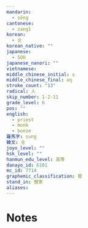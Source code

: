 ```yaml
---
mandarin:
  - sēng
cantonese:
  - zang1
korean:
  - 승
korean_native: ""
japanese:
  - SOU
japanese_nanori: ""
vietnamese:
middle_chinese_initial: s
middle_chinese_final: ǝŋ
stroke_count: "13"
radical: 人
skip_number: 1-2-11
grade_level: 6
pos: ""
english:
  - priest
  - monk
  - bonze
羅馬字: sung
韓文: 숭
joyo_level: ""
hsk_level: ""
hanmun_edu_level: 高等
danayo_id: 6181
mc_id: 7714
graphemic_classification: 曽
stand_in: 僧家
aliases:
---
```


# Notes
